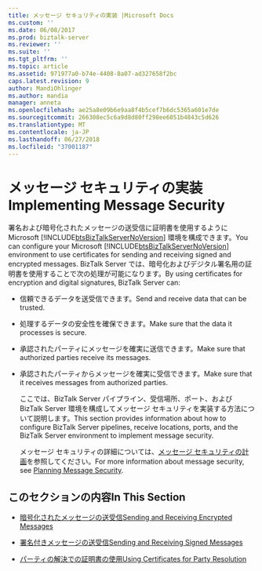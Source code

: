 ```yaml
---
title: メッセージ セキュリティの実装 |Microsoft Docs
ms.custom: ''
ms.date: 06/08/2017
ms.prod: biztalk-server
ms.reviewer: ''
ms.suite: ''
ms.tgt_pltfrm: ''
ms.topic: article
ms.assetid: 971977a0-b74e-4408-8a07-ad327658f2bc
caps.latest.revision: 9
author: MandiOhlinger
ms.author: mandia
manager: anneta
ms.openlocfilehash: ae25a8e09b6e9aa8f4b5cef7b6dc5365a601e7de
ms.sourcegitcommit: 266308ec5c6a9d8d80ff298ee6051b4843c5d626
ms.translationtype: MT
ms.contentlocale: ja-JP
ms.lasthandoff: 06/27/2018
ms.locfileid: "37001187"
---
```

# <a name="implementing-message-security"></a><span data-ttu-id="bb7e3-102">メッセージ セキュリティの実装</span><span class="sxs-lookup"><span data-stu-id="bb7e3-102">Implementing Message Security</span></span>
<span data-ttu-id="bb7e3-103">署名および暗号化されたメッセージの送受信に証明書を使用するように Microsoft [!INCLUDE[btsBizTalkServerNoVersion](../includes/btsbiztalkservernoversion-md.md)] 環境を構成できます。</span><span class="sxs-lookup"><span data-stu-id="bb7e3-103">You can configure your Microsoft [!INCLUDE[btsBizTalkServerNoVersion](../includes/btsbiztalkservernoversion-md.md)] environment to use certificates for sending and receiving signed and encrypted messages.</span></span> <span data-ttu-id="bb7e3-104">BizTalk Server では、暗号化およびデジタル署名用の証明書を使用することで次の処理が可能になります。</span><span class="sxs-lookup"><span data-stu-id="bb7e3-104">By using certificates for encryption and digital signatures, BizTalk Server can:</span></span>  
  
- <span data-ttu-id="bb7e3-105">信頼できるデータを送受信できます。</span><span class="sxs-lookup"><span data-stu-id="bb7e3-105">Send and receive data that can be trusted.</span></span>  
  
- <span data-ttu-id="bb7e3-106">処理するデータの安全性を確保できます。</span><span class="sxs-lookup"><span data-stu-id="bb7e3-106">Make sure that the data it processes is secure.</span></span>  
  
- <span data-ttu-id="bb7e3-107">承認されたパーティにメッセージを確実に送信できます。</span><span class="sxs-lookup"><span data-stu-id="bb7e3-107">Make sure that authorized parties receive its messages.</span></span>  
  
- <span data-ttu-id="bb7e3-108">承認されたパーティからメッセージを確実に受信できます。</span><span class="sxs-lookup"><span data-stu-id="bb7e3-108">Make sure that it receives messages from authorized parties.</span></span>  
  
  <span data-ttu-id="bb7e3-109">ここでは、BizTalk Server パイプライン、受信場所、ポート、および BizTalk Server 環境を構成してメッセージ セキュリティを実装する方法について説明します。</span><span class="sxs-lookup"><span data-stu-id="bb7e3-109">This section provides information about how to configure BizTalk Server pipelines, receive locations, ports, and the BizTalk Server environment to implement message security.</span></span>  
  
  <span data-ttu-id="bb7e3-110">メッセージ セキュリティの詳細については、[メッセージ セキュリティの計画](../core/planning-message-security.md)を参照してください。</span><span class="sxs-lookup"><span data-stu-id="bb7e3-110">For more information about message security, see [Planning Message Security](../core/planning-message-security.md).</span></span>  
  
## <a name="in-this-section"></a><span data-ttu-id="bb7e3-111">このセクションの内容</span><span class="sxs-lookup"><span data-stu-id="bb7e3-111">In This Section</span></span>  
  
-   [<span data-ttu-id="bb7e3-112">暗号化されたメッセージの送受信</span><span class="sxs-lookup"><span data-stu-id="bb7e3-112">Sending and Receiving Encrypted Messages</span></span>](../core/sending-and-receiving-encrypted-messages.md)  
  
-   [<span data-ttu-id="bb7e3-113">署名付きメッセージの送受信</span><span class="sxs-lookup"><span data-stu-id="bb7e3-113">Sending and Receiving Signed Messages</span></span>](../core/sending-and-receiving-signed-messages.md)  
  
-   [<span data-ttu-id="bb7e3-114">パーティの解決での証明書の使用</span><span class="sxs-lookup"><span data-stu-id="bb7e3-114">Using Certificates for Party Resolution</span></span>](../core/using-certificates-for-party-resolution.md)